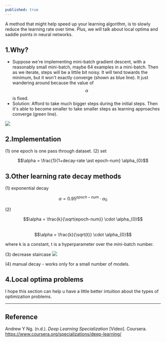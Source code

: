```yaml
---
published: true
---
```

A method that might help speed up your learning algorithm, is to slowly reduce the learning rate over time. Plus, we will talk about local optima and saddle points in neural networks.

## 1.Why?
- Suppose we're implementing mini-batch gradient descent, with a reasonably small mini-batch, maybe 64 examples in a mini-batch. Then as we iterate, steps will be a littile bit noisy. It will tend towards the minimum, but it won't exactly converge (shown as blue line). It just wandering around because the value of $$\alpha$$ is fixed.  
- Solution: Afford to take much bigger steps during the initial steps. Then it's able to become smaller to take smaller steps as learning approaches converge (green line).  

![]({{site.baseurl}}/images/lr_decay_1.PNG)

## 2.Implementation
(1) one epoch is one pass through dataset.
(2) set

$$\alpha = \frac{1}{1+decay-rate \ast epoch-num} \alpha_{0}$$

## 3.Other learning rate decay methods
(1) exponential decay

$$\alpha = 0.95^{epoch-num} \cdot \alpha_{0}$$

(2)

$$\alpha = \frac{k}{\sqrt{epoch-num}} \cdot \alpha_{0}$$  
$$\alpha = \frac{k}{\sqrt{t}} \cdot \alpha_{0}$$

where k is a constant, t is a hyperparameter over the mini-batch number.

(3) decrease staircase
![]({{site.baseurl}}/images/lr_decay_2.PNG)

(4) manual decay - works only for a small number of models.  

## 4.Local optima problems
I hope this section can help u have a little better intuition about the types of optimization problems.

----
## Reference
Andrew Y Ng. (n.d.). _Deep Learning Specialization_ [Video]. Coursera.  
<https://www.coursera.org/specializations/deep-learning/>
